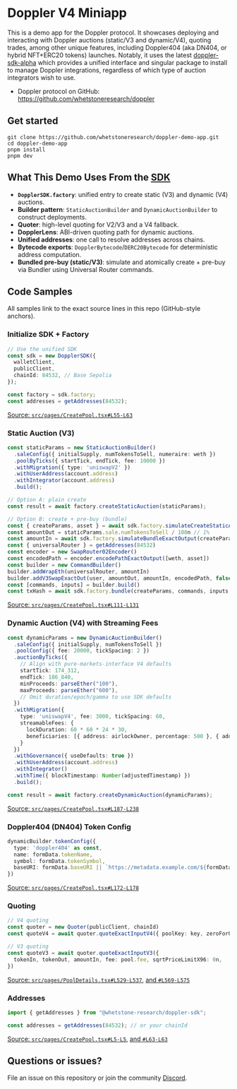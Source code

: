 # Doppler V4 Miniapp

This is a demo app for the Doppler protocol. It showcases deploying and interacting with Doppler auctions (static/V3 and dynamic/V4), quoting trades, among other unique features, including Doppler404 (aka DN404, or hybrid NFT+ERC20 tokens) launches. Notably, it uses the latest [doppler-sdk-alpha](https://github.com/whetstoneresearch/doppler-sdk-alpha) which provides a unified interface and singular package to install to manage Doppler integrations, regardless of which type of auction integrators wish to use.

- Doppler protocol on GitHub: https://github.com/whetstoneresearch/doppler

## Get started

```
git clone https://github.com/whetstoneresearch/doppler-demo-app.git
cd doppler-demo-app
pnpm install
pnpm dev 
```

## What This Demo Uses From the [SDK](https://github.com/whetstoneresearch/doppler-sdk-alpha)

- **`DopplerSDK.factory`**: unified entry to create static (V3) and dynamic (V4) auctions.
- **Builder pattern**: `StaticAuctionBuilder` and `DynamicAuctionBuilder` to construct deployments.
- **Quoter**: high-level quoting for V2/V3 and a V4 fallback.
- **DopplerLens**: ABI-driven quoting path for dynamic auctions.
- **Unified addresses**: one call to resolve addresses across chains.
- **Bytecode exports**: `DopplerBytecode`/`DERC20Bytecode` for deterministic address computation.
 - **Bundled pre-buy (static/V3)**: simulate and atomically create + pre-buy via Bundler using Universal Router commands.

## Code Samples

All samples link to the exact source lines in this repo (GitHub-style anchors).

### Initialize SDK + Factory

```ts
// Use the unified SDK
const sdk = new DopplerSDK({
  walletClient,
  publicClient,
  chainId: 84532, // Base Sepolia
});

const factory = sdk.factory;
const addresses = getAddresses(84532);
```
[Source: `src/pages/CreatePool.tsx#L55-L63`](src/pages/CreatePool.tsx#L55-L63)

### Static Auction (V3)

```ts
const staticParams = new StaticAuctionBuilder()
  .saleConfig({ initialSupply, numTokensToSell, numeraire: weth })
  .poolByTicks({ startTick, endTick, fee: 10000 })
  .withMigration({ type: 'uniswapV2' })
  .withUserAddress(account.address)
  .withIntegrator(account.address)
  .build();

// Option A: plain create
const result = await factory.createStaticAuction(staticParams);

// Option B: create + pre-buy (bundle)
const { createParams, asset } = await sdk.factory.simulateCreateStaticAuction(staticParams)
const amountOut = staticParams.sale.numTokensToSell / 100n // 1%
const amountIn = await sdk.factory.simulateBundleExactOutput(createParams, { tokenIn: weth, tokenOut: asset, amount: amountOut, fee: staticParams.pool.fee, sqrtPriceLimitX96: 0n })
const { universalRouter } = getAddresses(84532)
const encoder = new SwapRouter02Encoder()
const encodedPath = encoder.encodePathExactOutput([weth, asset])
const builder = new CommandBuilder()
builder.addWrapEth(universalRouter, amountIn)
builder.addV3SwapExactOut(user, amountOut, amountIn, encodedPath, false)
const [commands, inputs] = builder.build()
const txHash = await sdk.factory.bundle(createParams, commands, inputs, { value: amountIn })
```
[Source: `src/pages/CreatePool.tsx#L111-L131`](src/pages/CreatePool.tsx#L111-L131)

### Dynamic Auction (V4) with Streaming Fees

```ts
const dynamicParams = new DynamicAuctionBuilder()
  .saleConfig({ initialSupply, numTokensToSell })
  .poolConfig({ fee: 20000, tickSpacing: 2 })
  .auctionByTicks({
    // Align with pure-markets-interface V4 defaults
    startTick: 174_312,
    endTick: 186_840,
    minProceeds: parseEther("100"),
    maxProceeds: parseEther("600"),
    // Omit duration/epoch/gamma to use SDK defaults
  })
  .withMigration({
    type: 'uniswapV4', fee: 3000, tickSpacing: 60,
    streamableFees: {
      lockDuration: 60 * 60 * 24 * 30,
      beneficiaries: [{ address: airlockOwner, percentage: 500 }, { address: account.address, percentage: 9500 }]
    }
  })
  .withGovernance({ useDefaults: true })
  .withUserAddress(account.address)
  .withIntegrator()
  .withTime({ blockTimestamp: Number(adjustedTimestamp) })
  .build();

const result = await factory.createDynamicAuction(dynamicParams);
```
[Source: `src/pages/CreatePool.tsx#L187-L238`](src/pages/CreatePool.tsx#L187-L238)

### Doppler404 (DN404) Token Config

```ts
dynamicBuilder.tokenConfig({
  type: 'doppler404' as const,
  name: formData.tokenName,
  symbol: formData.tokenSymbol,
  baseURI: formData.baseURI || `https://metadata.example.com/${formData.tokenSymbol.toLowerCase()}/`,
})
```
[Source: `src/pages/CreatePool.tsx#L172-L178`](src/pages/CreatePool.tsx#L172-L178)

### Quoting

```ts
// V4 quoting
const quoter = new Quoter(publicClient, chainId)
const quoteV4 = await quoter.quoteExactInputV4({ poolKey: key, zeroForOne, exactAmount: amountIn, hookData: "0x" })

// V3 quoting 
const quoteV3 = await quoter.quoteExactInputV3({
  tokenIn, tokenOut, amountIn, fee: pool.fee, sqrtPriceLimitX96: 0n,
})
```
[Source: `src/pages/PoolDetails.tsx#L529-L537`](src/pages/PoolDetails.tsx#L529-L537), [and `#L569-L575`](src/pages/PoolDetails.tsx#L569-L575)

### Addresses

```ts
import { getAddresses } from "@whetstone-research/doppler-sdk";

const addresses = getAddresses(84532); // or your chainId
```
[Source: `src/pages/CreatePool.tsx#L5-L5`](src/pages/CreatePool.tsx#L5-L5), [and `#L63-L63`](src/pages/CreatePool.tsx#L63-L63)

## Questions or issues?

File an issue on this repository or join the community [Discord](https://discord.gg/JcrH65zXK3).
